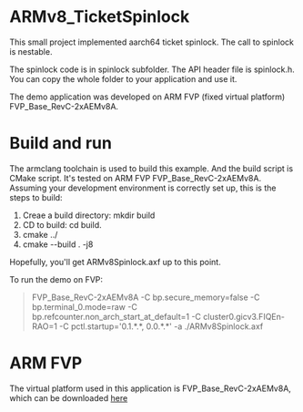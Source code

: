 # ARMv8_TicketSpinlock
This small project implemented aarch64 ticket spinlock. The call to spinlock is nestable.

The spinlock code is in spinlock subfolder. The API header file is spinlock.h. You can copy the whole folder to your application and use it.

The demo application was developed on ARM FVP (fixed virtual platform) FVP_Base_RevC-2xAEMv8A.

 # Build and run
 The armclang toolchain is used to build this example. And the build script is CMake script. It's tested on ARM FVP FVP_Base_RevC-2xAEMv8A. Assuming your development environment is correctly set up, this is the steps to build:
 1. Creae a build directory: mkdir build
 2. CD to build: cd build.
 3. cmake ../ 
 4. cmake --build . -j8
 
 Hopefully, you'll get ARMv8Spinlock.axf up to this point.
 
 To run the demo on FVP:

 > FVP_Base_RevC-2xAEMv8A -C bp.secure_memory=false -C bp.terminal_0.mode=raw -C bp.refcounter.non_arch_start_at_default=1 -C cluster0.gicv3.FIQEn-RAO=1 -C pctl.startup='0.1.\*.\*, 0.0.\*.\*' -a ./ARMv8Spinlock.axf
 
 
# ARM FVP
The virtual platform used in this application is FVP_Base_RevC-2xAEMv8A, which can be downloaded [here](https://developer.arm.com/tools-and-software/simulation-models/fixed-virtual-platforms)
